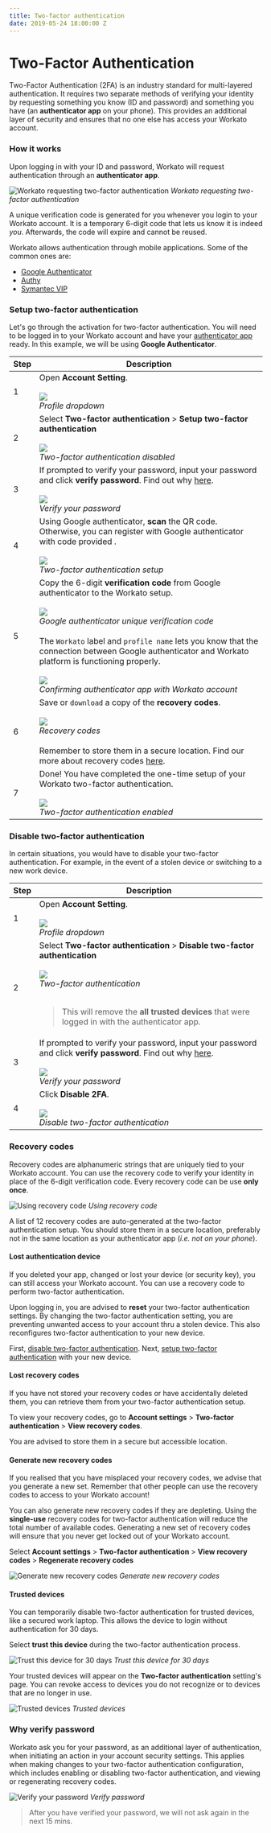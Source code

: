 ```yaml
---
title: Two-factor authentication
date: 2019-05-24 18:00:00 Z
---
```


# Two-Factor Authentication

Two-Factor Authentication (2FA) is an industry standard for multi-layered authentication. It requires two separate methods of verifying your identity by requesting something you know (ID and password) and something you have (an **authenticator app** on your phone). This provides an additional layer of security and ensures that no one else has access your Workato account.

### How it works

Upon logging in with your ID and password, Workato will request authentication through an **authenticator app**.

![Workato requesting two-factor authentication](/assets/images/security/2fa/2fa-request.png)
*Workato requesting two-factor authentication*

A unique verification code is generated for you whenever you login to your Workato account. It is a temporary 6-digit code that lets us know it is indeed *you*. Afterwards, the code will expire and cannot be reused.

Workato allows authentication through mobile applications. Some of the common ones are:
- [Google Authenticator](https://play.google.com/store/apps/details?id=com.google.android.apps.authenticator2&hl=en_SG)
- [Authy](https://authy.com/download/)
- [Symantec VIP](https://vip.symantec.com/)

### Setup two-factor authentication

Let's go through the activation for two-factor authentication. You will need to be logged in to your Workato account and have your [authenticator app](https://www.pcworld.com/article/3225913/what-is-two-factor-authentication-and-which-2fa-apps-are-best.html) ready. In this example, we will be using **Google Authenticator**.

<table class="unchanged rich-diff-level-one">
  <thead>
    <tr>
        <th width='10%'>Step</th>
        <th>Description</th>
    </tr>
  </thead>
  <tbody>
    <tr>
      <td>1</td>
      <td>
        Open <b>Account Setting</b>.<br>
        <br>
        <img src="/assets/images/security/2fa/profile-dropdown.png"></img><br>
        <i>Profile dropdown</i><br>
      </td>
    </tr>
    <tr>
      <td>2</td>
      <td>
        Select <b>Two-factor authentication</b> > <b>Setup two-factor authentication</b><br>
        <br>
        <img src="/assets/images/security/2fa/account-setting-before-activation.png"></img><br>
        <i>Two-factor authentication disabled</i><br>
        </td>
    </tr>
    <tr>
      <td>3</td>
      <td>
      If prompted to verify your password, input your password and click <b>verify password</b>. Find out why <a href="#why-verify-password">here</a>.<br>
      <br>
      <img src="/assets/images/security/2fa/verify-password.png"></img><br>
      <i>Verify your password</i><br>
    </tr>
    <tr>
      <td>4</td>
      <td>
        Using Google authenticator, <b>scan</b> the QR code. Otherwise, you can register with Google authenticator with code provided .<br>
        <br>
        <img src="/assets/images/security/2fa/setup-2fa.png"></img><br>
        <i>Two-factor authentication setup</i><br>
        </td>
    </tr>
    <tr>
      <td>5</td>
      <td>
        Copy the 6-digit <b>verification code</b> from Google authenticator to the Workato setup.<br>
        <br>
        <img src="/assets/images/security/2fa/google-authenticator-workato.png"></img><br>
        <i>Google authenticator unique verification code</i><br>
        <br>
        The <code>Workato</code> label and <code>profile name</code> lets you know that the connection between Google authenticator and Workato platform is functioning properly.<br>
        <br>
        <img src="/assets/images/security/2fa/setup-2fa-input.png"></img><br>
        <i>Confirming authenticator app with Workato account</i><br>
        </td>
    </tr>
    <tr>
      <td>6</td>
      <td>
        Save or <code>download</code> a copy of the <b>recovery codes</b>.<br>
        <br>
        <img src="/assets/images/security/2fa/setup-2fa-codes.png"></img><br>
        <i>Recovery codes</i><br>
        <br>
        Remember to store them in a secure location. Find our more about recovery codes <a href="#recovery-codes">here</a>.<br>
        </td>
    </tr>
    <tr>
      <td>7</td>
      <td>
        Done! You have completed the one-time setup of your Workato two-factor authentication.<br>
        <br>
        <img src="/assets/images/security/2fa/account-setting-activated.png"></img><br>
        <i>Two-factor authentication enabled</i><br>
        </td>
    </tr>
  </tbody>
</table>

### Disable two-factor authentication

In certain situations, you would have to disable your two-factor authentication. For example, in the event of a stolen device or switching to a new work device.

<table class="unchanged rich-diff-level-one">
  <thead>
    <tr>
        <th width='10%'>Step</th>
        <th>Description</th>
    </tr>
  </thead>
  <tbody>
    <tr>
      <td>1</td>
      <td>
        Open <b>Account Setting</b>.<br>
        <br>
        <img src="/assets/images/security/2fa/profile-dropdown.png"></img><br>
        <i>Profile dropdown</i><br>
        </td>
    </tr>
    <tr>
      <td>2</td>
      <td>
        Select <b>Two-factor authentication</b> > <b>Disable two-factor authentication</b><br>
        <br>
        <img src="/assets/images/security/2fa/trusted-devices.png"></img><br>
        <i>Two-factor authentication</i><br>
        <br>
        <blockquote>This will remove the <b>all trusted devices</b> that were logged in with the authenticator app.</blockquote>
        </td>
    </tr>
    <tr>
      <td>3</td>
      <td>
      If prompted to verify your password, input your password and click <b>verify password</b>. Find out why <a href="#why-verify-password">here</a>.<br>
      <br>
      <img src="/assets/images/security/2fa/verify-password.png"></img><br>
      <i>Verify your password</i><br>
    </tr>
    <tr>
      <td>4</td>
      <td>
      Click <b>Disable 2FA</b>.<br>
      <br>
      <img src="/assets/images/security/2fa/disable-2fa.png"></img><br>
      <i>Disable two-factor authentication</i><br>
    </tr>
  </tbody>
</table>

### Recovery codes

Recovery codes are alphanumeric strings that are uniquely tied to your Workato account. You can use the recovery code to verify your identity in place of the 6-digit verification code. Every recovery code can be use **only once**.

![Using recovery code](/assets/images/security/2fa/recovery-screen.png)
*Using recovery code*

A list of 12 recovery codes are auto-generated at the two-factor authentication setup. You should store them in a secure location, preferably not in the same location as your authenticator app (*i.e. not on your phone*).

#### Lost authentication device

If you deleted your app, changed or lost your device (or security key), you can still access your Workato account. You can use a recovery code to perform two-factor authentication.

Upon logging in, you are advised to **reset** your two-factor authentication settings. By changing the two-factor authentication setting, you are preventing unwanted access to your account thru a stolen device. This also reconfigures two-factor authentication to your new device.

 First, [disable two-factor authentication](#disable-two-factor-authentication). Next, [setup two-factor authentication](#setup-two-factor-authentication) with your new device.

#### Lost recovery codes

If you have not stored your recovery codes or have accidentally deleted them, you can retrieve them from your two-factor authentication setup.

To view your recovery codes, go to  **Account settings** > **Two-factor authentication** > **View recovery codes**.

You are advised to store them in a secure but accessible location.

#### Generate new recovery codes

If you realised that you have misplaced your recovery codes, we advise that you generate a new set. Remember that other people can use the recovery codes to access to your Workato account!

You can also generate new recovery codes if they are depleting. Using the **single-use** recovery codes for two-factor authentication will reduce the total number of available codes. Generating a new set of recovery codes will ensure that you never get locked out of your Workato account.

Select **Account settings** > **Two-factor authentication** > **View recovery codes** > **Regenerate recovery codes**

![Generate new recovery codes](/assets/images/security/2fa/2fa-regenerate-codes.png)
*Generate new recovery codes*

#### Trusted devices

You can temporarily disable two-factor authentication for trusted devices, like a secured work laptop. This allows the device to login without authentication for 30 days.

Select **trust this device** during the two-factor authentication process.

![Trust this device for 30 days](/assets/images/security/2fa/trust-this-device.png)
*Trust this device for 30 days*

Your trusted devices will appear on the **Two-factor authentication** setting's page. You can revoke access to devices you do not recognize or to devices that are no longer in use.

![Trusted devices](/assets/images/security/2fa/trusted-devices.png)
*Trusted devices*

### Why verify password

Workato ask you for your password, as an additional layer of authentication, when initiating an action in your account security settings. This applies when making changes to your two-factor authentication configuration, which includes enabling or disabling two-factor authentication, and viewing or regenerating recovery codes.

![Verify your password](/assets/images/security/2fa/verify-password.png)
*Verify password*

> After you have verified your password, we will not ask again in the next 15 mins.
